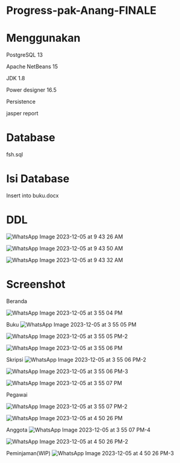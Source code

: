 # Progress-pak-Anang-FINALE
# Menggunakan
PostgreSQL 13

Apache NetBeans 15

JDK 1.8

Power designer 16.5

Persistence

jasper report

# Database
fsh.sql

# Isi Database
Insert into buku.docx

# DDL

![WhatsApp Image 2023-12-05 at 9 43 26 AM](https://github.com/Varatlan/Progress-pak-Anang-FINALE/assets/148843870/48c1e1da-6285-447d-90ab-61fc7cc7ed90)

![WhatsApp Image 2023-12-05 at 9 43 50 AM](https://github.com/Varatlan/Progress-pak-Anang-FINALE/assets/148843870/aba81d03-3b42-40f0-bdf4-d4125397d55d)

![WhatsApp Image 2023-12-05 at 9 43 32 AM](https://github.com/Varatlan/Progress-pak-Anang-FINALE/assets/148843870/f3c2cfd6-6ecc-40e4-9ea3-6a3fc44d57d3)

# Screenshot

Beranda

![WhatsApp Image 2023-12-05 at 3 55 04 PM](https://github.com/Varatlan/Progress-pak-Anang-FINALE/assets/148843870/8e3439b7-efbd-4955-86b9-f4d54e303d26)

Buku
![WhatsApp Image 2023-12-05 at 3 55 05 PM](https://github.com/Varatlan/Progress-pak-Anang-FINALE/assets/148843870/189c862d-3387-4bd6-862a-cfa29d2806b8)

![WhatsApp Image 2023-12-05 at 3 55 05 PM-2](https://github.com/Varatlan/Progress-pak-Anang-FINALE/assets/148843870/c4e3b847-501d-4d20-8e55-af24107f05fd)

![WhatsApp Image 2023-12-05 at 3 55 06 PM](https://github.com/Varatlan/Progress-pak-Anang-FINALE/assets/148843870/9ad0da6a-76ef-4c77-9006-fa6a97134f1b)

Skripsi
![WhatsApp Image 2023-12-05 at 3 55 06 PM-2](https://github.com/Varatlan/Progress-pak-Anang-FINALE/assets/148843870/15e225fd-7cc2-47c9-a923-8f0225ea3248)

![WhatsApp Image 2023-12-05 at 3 55 06 PM-3](https://github.com/Varatlan/Progress-pak-Anang-FINALE/assets/148843870/05ec1cdd-2630-4690-989e-f74b3bb2d865)

![WhatsApp Image 2023-12-05 at 3 55 07 PM](https://github.com/Varatlan/Progress-pak-Anang-FINALE/assets/148843870/22eabb66-e8c7-4768-88dd-c7596a9917a5)

Pegawai

![WhatsApp Image 2023-12-05 at 3 55 07 PM-2](https://github.com/Varatlan/Progress-pak-Anang-FINALE/assets/148843870/02f306ea-b925-44bf-82e7-20178cb2967a)

![WhatsApp Image 2023-12-05 at 4 50 26 PM](https://github.com/Varatlan/Progress-pak-Anang-FINALE/assets/148843870/e9ed9720-98ec-4722-9ec1-e298ae4acce6)

Anggota
![WhatsApp Image 2023-12-05 at 3 55 07 PM-4](https://github.com/Varatlan/Progress-pak-Anang-FINALE/assets/148843870/6f6fe550-f68d-4366-a866-722765937ec5)

![WhatsApp Image 2023-12-05 at 4 50 26 PM-2](https://github.com/Varatlan/Progress-pak-Anang-FINALE/assets/148843870/ffed6446-06b5-420c-a865-2b3d768152f3)

Peminjaman(WIP)
![WhatsApp Image 2023-12-05 at 4 50 26 PM-3](https://github.com/Varatlan/Progress-pak-Anang-FINALE/assets/148843870/96d6102c-35ca-4772-83a4-dbb925438010)

